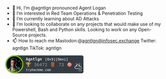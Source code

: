 - 👋 Hi, I’m @agntlgn pronounced Agent Logan
- 👀 I’m interested in Red Team Operations & Penetration Testing
- 🌱 I’m currently learning about AD Attacks
- 💞️ I’m looking to collaborate on any projects that would make use of my Powershell, Bash and Python skills. Looking to work on any Open-Source projects.  
- 📫 How to reach me Mastodon:@agntlgn@infosec.exchange Twitter: agntlgn TikTok: agntlgn

![tryhackme stats](https://raw.githubusercontent.com/agntlgn/agntlgn/master/assets/thm_propic.png)
<!---
agntlgn/agntlgn is a ✨ special ✨ repository because its `README.md` (this file) appears on your GitHub profile.
You can click the Preview link to take a look at your changes.
--->
